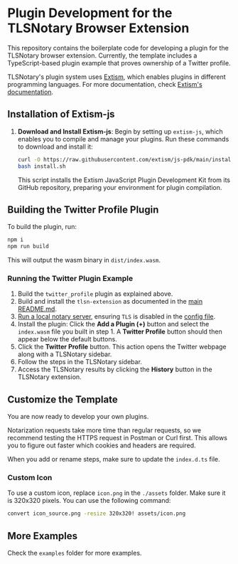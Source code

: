# Plugin Development for the TLSNotary Browser Extension

This repository contains the boilerplate code for developing a plugin for the TLSNotary browser extension. Currently, the template includes a TypeScript-based plugin example that proves ownership of a Twitter profile.

TLSNotary's plugin system uses [Extism](https://github.com/extism), which enables plugins in different programming languages. For more documentation, check [Extism's documentation](https://github.com/extism/js-pdk).

## Installation of Extism-js

1. **Download and Install Extism-js**: Begin by setting up `extism-js`, which enables you to compile and manage your plugins. Run these commands to download and install it:

   ```sh
   curl -O https://raw.githubusercontent.com/extism/js-pdk/main/install.sh
   bash install.sh
   ```

   This script installs the Extism JavaScript Plugin Development Kit from its GitHub repository, preparing your environment for plugin compilation.

## Building the Twitter Profile Plugin

To build the plugin, run:

```sh
npm i
npm run build
```

This will output the wasm binary in `dist/index.wasm`.

### Running the Twitter Plugin Example

1. Build the `twitter_profile` plugin as explained above.
2. Build and install the `tlsn-extension` as documented in the [main README.md](https://github.com/tlsnotary/tlsn/blob/main/README.md).
3. [Run a local notary server](https://github.com/tlsnotary/tlsn/blob/main/notary/server/README.md), ensuring `TLS` is disabled in the [config file](https://github.com/tlsnotary/tlsn/blob/main/notary/server/config/config.yaml#L18).
4. Install the plugin: Click the **Add a Plugin (+)** button and select the `index.wasm` file you built in step 1. A **Twitter Profile** button should then appear below the default buttons.
5. Click the **Twitter Profile** button. This action opens the Twitter webpage along with a TLSNotary sidebar.
6. Follow the steps in the TLSNotary sidebar.
7. Access the TLSNotary results by clicking the **History** button in the TLSNotary extension.

## Customize the Template

You are now ready to develop your own plugins.

Notarization requests take more time than regular requests, so we recommend testing the HTTPS request in Postman or Curl first. This allows you to figure out faster which cookies and headers are required.

When you add or rename steps, make sure to update the `index.d.ts` file.

### Custom Icon

To use a custom icon, replace `icon.png` in the `./assets` folder. Make sure it is 320x320 pixels. You can use the following command:

```sh
convert icon_source.png -resize 320x320! assets/icon.png
```

## More Examples

Check the `examples` folder for more examples.
